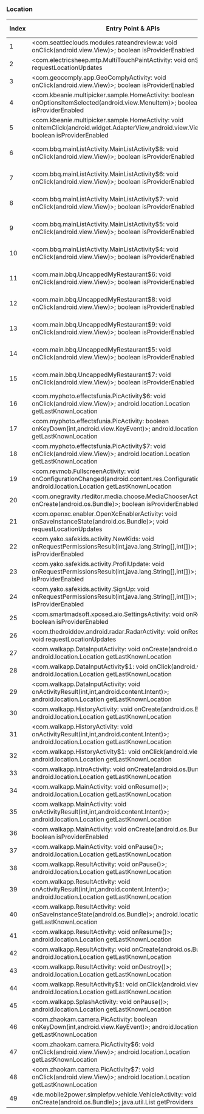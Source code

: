 ### Location
| Index | Entry Point & APIs | Screen shot | Resource id | Label |
| ------------- | ------------- | ------------- |-------------|-------------|
| 1 | <com.seattleclouds.modules.rateandreview.a: void onClick(android.view.View)>; boolean isProviderEnabled | ![](D:\COSMOS\output\py\Play_win8\Libraries_Demo\vat.satellite.gps5\com.seattleclouds.modules.rateandreview.NewRateAndCommentActivity.png) |  | D |
| 2 | <com.electricsheep.mtp.MultiTouchPaintActivity: void onStart()>; void requestLocationUpdates | ![](D:\COSMOS\output\py\Play_win8\Libraries_Demo\com.electricsheep.mtp\com.electricsheep.mtp.MultiTouchPaintActivity.png) |  | F |
| 3 | <com.geocomply.app.GeoComplyActivity: void onClick(android.view.View)>; boolean isProviderEnabled | ![](D:\COSMOS\output\py\Play_win8\Libraries_Demo\com.geocomply.app\com.geocomply.app.GeoComplyActivity.png) |  | F |
| 4 | <com.kbeanie.multipicker.sample.HomeActivity: boolean onOptionsItemSelected(android.view.MenuItem)>; boolean isProviderEnabled | ![](D:\COSMOS\output\py\Play_win8\Libraries_Demo\com.kbeanie.multipicker.sample\com.kbeanie.multipicker.sample.HomeActivity.png) |  | F |
| 5 | <com.kbeanie.multipicker.sample.HomeActivity: void onItemClick(android.widget.AdapterView,android.view.View,int,long)>; boolean isProviderEnabled | ![](D:\COSMOS\output\py\Play_win8\Libraries_Demo\com.kbeanie.multipicker.sample\com.kbeanie.multipicker.sample.HomeActivity.png) |  | F |
| 6 | <com.bbq.mainListActivity.MainListActivity$8: void onClick(android.view.View)>; boolean isProviderEnabled | ![](D:\COSMOS\output\py\Play_win8\Libraries_Demo\com.main.bbq\com.bbq.mainListActivity.MainListActivity.png) | {'2131362112': <sensitive_component.SensitiveComponent.SensitiveView object at 0x00000125241FD550>} | F |
| 7 | <com.bbq.mainListActivity.MainListActivity$6: void onClick(android.view.View)>; boolean isProviderEnabled | ![](D:\COSMOS\output\py\Play_win8\Libraries_Demo\com.main.bbq\com.bbq.mainListActivity.MainListActivity.png) | {'2131362108': <sensitive_component.SensitiveComponent.SensitiveView object at 0x00000125241FD9E8>} | F |
| 8 | <com.bbq.mainListActivity.MainListActivity$7: void onClick(android.view.View)>; boolean isProviderEnabled | ![](D:\COSMOS\output\py\Play_win8\Libraries_Demo\com.main.bbq\com.bbq.mainListActivity.MainListActivity.png) | {'2131362110': <sensitive_component.SensitiveComponent.SensitiveView object at 0x00000125241FD780>} | F |
| 9 | <com.bbq.mainListActivity.MainListActivity$5: void onClick(android.view.View)>; boolean isProviderEnabled | ![](D:\COSMOS\output\py\Play_win8\Libraries_Demo\com.main.bbq\com.bbq.mainListActivity.MainListActivity.png) | {'2131362107': <sensitive_component.SensitiveComponent.SensitiveView object at 0x00000125241FD518>} | F |
| 10 | <com.bbq.mainListActivity.MainListActivity$4: void onClick(android.view.View)>; boolean isProviderEnabled | ![](D:\COSMOS\output\py\Play_win8\Libraries_Demo\com.main.bbq\com.bbq.mainListActivity.MainListActivity.png) | {'2131362106': <sensitive_component.SensitiveComponent.SensitiveView object at 0x00000125241FD6A0>} | F |
| 11 | <com.main.bbq.UncappedMyRestaurant$6: void onClick(android.view.View)>; boolean isProviderEnabled | ![](D:\COSMOS\output\py\Play_win8\Libraries_Demo\com.main.bbq\com.main.bbq.UncappedMyRestaurant.png) | {'2131362107': <sensitive_component.SensitiveComponent.SensitiveView object at 0x0000012523FA8278>} | |
| 12 | <com.main.bbq.UncappedMyRestaurant$8: void onClick(android.view.View)>; boolean isProviderEnabled | ![](D:\COSMOS\output\py\Play_win8\Libraries_Demo\com.main.bbq\com.main.bbq.UncappedMyRestaurant.png) | {'2131362110': <sensitive_component.SensitiveComponent.SensitiveView object at 0x0000012523FA8160>} | |
| 13 | <com.main.bbq.UncappedMyRestaurant$9: void onClick(android.view.View)>; boolean isProviderEnabled | ![](D:\COSMOS\output\py\Play_win8\Libraries_Demo\com.main.bbq\com.main.bbq.UncappedMyRestaurant.png) | {'2131362112': <sensitive_component.SensitiveComponent.SensitiveView object at 0x0000012523FA88D0>} | |
| 14 | <com.main.bbq.UncappedMyRestaurant$5: void onClick(android.view.View)>; boolean isProviderEnabled | ![](D:\COSMOS\output\py\Play_win8\Libraries_Demo\com.main.bbq\com.main.bbq.UncappedMyRestaurant.png) | {'2131362106': <sensitive_component.SensitiveComponent.SensitiveView object at 0x0000012523FA87B8>} | |
| 15 | <com.main.bbq.UncappedMyRestaurant$7: void onClick(android.view.View)>; boolean isProviderEnabled | ![](D:\COSMOS\output\py\Play_win8\Libraries_Demo\com.main.bbq\com.main.bbq.UncappedMyRestaurant.png) | {'2131362108': <sensitive_component.SensitiveComponent.SensitiveView object at 0x0000012523FA8A90>} | |
| 16 | <com.myphoto.effectsfunia.PicActivity$6: void onClick(android.view.View)>; android.location.Location getLastKnownLocation | ![](D:\COSMOS\output\py\Play_win8\Libraries_Demo\com.myphoto.effectsfunia\com.myphoto.effectsfunia.PicActivity.png) |  | F |
| 17 | <com.myphoto.effectsfunia.PicActivity: boolean onKeyDown(int,android.view.KeyEvent)>; android.location.Location getLastKnownLocation | ![](D:\COSMOS\output\py\Play_win8\Libraries_Demo\com.myphoto.effectsfunia\com.myphoto.effectsfunia.PicActivity.png) |  | F |
| 18 | <com.myphoto.effectsfunia.PicActivity$7: void onClick(android.view.View)>; android.location.Location getLastKnownLocation | ![](D:\COSMOS\output\py\Play_win8\Libraries_Demo\com.myphoto.effectsfunia\com.myphoto.effectsfunia.PicActivity.png) |  | F |
| 19 | <com.revmob.FullscreenActivity: void onConfigurationChanged(android.content.res.Configuration)>; android.location.Location getLastKnownLocation | ![](D:\COSMOS\output\py\Play_win8\Libraries_Demo\com.myphoto.effectsfunia\com.revmob.FullscreenActivity.png) |  | F |
| 20 | <com.onegravity.rteditor.media.choose.MediaChooserActivity: void onCreate(android.os.Bundle)>; boolean isProviderEnabled | ![](D:\COSMOS\output\py\Play_win8\Libraries_Demo\com.onegravity.rteditor.demo\com.onegravity.rteditor.media.choose.MediaChooserActivity.png) |  | F |
| 21 | <com.openxc.enabler.OpenXcEnablerActivity: void onSaveInstanceState(android.os.Bundle)>; void requestLocationUpdates | ![](D:\COSMOS\output\py\Play_win8\Libraries_Demo\com.openxcplatform.enabler\com.openxc.enabler.OpenXcEnablerActivity.png) |  | F |
| 22 | <com.yako.safekids.activity.NewKids: void onRequestPermissionsResult(int,java.lang.String[],int[])>; boolean isProviderEnabled | ![](D:\COSMOS\output\py\Play_win8\Libraries_Demo\com.safekids.android\com.yako.safekids.activity.NewKids.png) |  | F |
| 23 | <com.yako.safekids.activity.ProfilUpdate: void onRequestPermissionsResult(int,java.lang.String[],int[])>; boolean isProviderEnabled | ![](D:\COSMOS\output\py\Play_win8\Libraries_Demo\com.safekids.android\com.yako.safekids.activity.ProfilUpdate.png) |  | F |
| 24 | <com.yako.safekids.activity.SignUp: void onRequestPermissionsResult(int,java.lang.String[],int[])>; boolean isProviderEnabled | ![](D:\COSMOS\output\py\Play_win8\Libraries_Demo\com.safekids.android\com.yako.safekids.activity.SignUp.png) |  | F |
| 25 | <com.smartmadsoft.xposed.aio.SettingsActivity: void onResume()>; boolean isProviderEnabled | ![](D:\COSMOS\output\py\Play_win8\Libraries_Demo\com.smartmadsoft.xposed.aio\com.smartmadsoft.xposed.aio.SettingsActivity.png) |  | |
| 26 | <com.thedroiddev.android.radar.RadarActivity: void onResume()>; void requestLocationUpdates | ![](D:\COSMOS\output\py\Play_win8\Libraries_Demo\com.thedroiddev.android.radar\com.thedroiddev.android.radar.RadarActivity.png) |  | T |
| 27 | <com.walkapp.DataInputActivity: void onCreate(android.os.Bundle)>; android.location.Location getLastKnownLocation | ![](D:\COSMOS\output\py\Play_win8\Libraries_Demo\com.walkapp\com.walkapp.DataInputActivity.png) |  | F |
| 28 | <com.walkapp.DataInputActivity$1: void onClick(android.view.View)>; android.location.Location getLastKnownLocation | ![](D:\COSMOS\output\py\Play_win8\Libraries_Demo\com.walkapp\com.walkapp.DataInputActivity.png) |  | F |
| 29 | <com.walkapp.DataInputActivity: void onActivityResult(int,int,android.content.Intent)>; android.location.Location getLastKnownLocation | ![](D:\COSMOS\output\py\Play_win8\Libraries_Demo\com.walkapp\com.walkapp.DataInputActivity.png) |  | F |
| 30 | <com.walkapp.HistoryActivity: void onCreate(android.os.Bundle)>; android.location.Location getLastKnownLocation | ![](D:\COSMOS\output\py\Play_win8\Libraries_Demo\com.walkapp\com.walkapp.HistoryActivity.png) |  | F |
| 31 | <com.walkapp.HistoryActivity: void onActivityResult(int,int,android.content.Intent)>; android.location.Location getLastKnownLocation | ![](D:\COSMOS\output\py\Play_win8\Libraries_Demo\com.walkapp\com.walkapp.HistoryActivity.png) |  | F |
| 32 | <com.walkapp.HistoryActivity$1: void onClick(android.view.View)>; android.location.Location getLastKnownLocation | ![](D:\COSMOS\output\py\Play_win8\Libraries_Demo\com.walkapp\com.walkapp.HistoryActivity.png) |  | F |
| 33 | <com.walkapp.IntroActivity: void onCreate(android.os.Bundle)>; android.location.Location getLastKnownLocation | ![](D:\COSMOS\output\py\Play_win8\Libraries_Demo\com.walkapp\com.walkapp.IntroActivity.png) |  | F |
| 34 | <com.walkapp.MainActivity: void onResume()>; android.location.Location getLastKnownLocation | ![](D:\COSMOS\output\py\Play_win8\Libraries_Demo\com.walkapp\com.walkapp.MainActivity.png) |  | T |
| 35 | <com.walkapp.MainActivity: void onActivityResult(int,int,android.content.Intent)>; android.location.Location getLastKnownLocation | ![](D:\COSMOS\output\py\Play_win8\Libraries_Demo\com.walkapp\com.walkapp.MainActivity.png) |  | T |
| 36 | <com.walkapp.MainActivity: void onCreate(android.os.Bundle)>; boolean isProviderEnabled | ![](D:\COSMOS\output\py\Play_win8\Libraries_Demo\com.walkapp\com.walkapp.MainActivity.png) |  | T |
| 37 | <com.walkapp.MainActivity: void onPause()>; android.location.Location getLastKnownLocation | ![](D:\COSMOS\output\py\Play_win8\Libraries_Demo\com.walkapp\com.walkapp.MainActivity.png) |  | T |
| 38 | <com.walkapp.ResultActivity: void onPause()>; android.location.Location getLastKnownLocation | ![](D:\COSMOS\output\py\Play_win8\Libraries_Demo\com.walkapp\com.walkapp.ResultActivity.png) |  | D |
| 39 | <com.walkapp.ResultActivity: void onActivityResult(int,int,android.content.Intent)>; android.location.Location getLastKnownLocation | ![](D:\COSMOS\output\py\Play_win8\Libraries_Demo\com.walkapp\com.walkapp.ResultActivity.png) |  | D  |
| 40 | <com.walkapp.ResultActivity: void onSaveInstanceState(android.os.Bundle)>; android.location.Location getLastKnownLocation | ![](D:\COSMOS\output\py\Play_win8\Libraries_Demo\com.walkapp\com.walkapp.ResultActivity.png) |  | D |
| 41 | <com.walkapp.ResultActivity: void onResume()>; android.location.Location getLastKnownLocation | ![](D:\COSMOS\output\py\Play_win8\Libraries_Demo\com.walkapp\com.walkapp.ResultActivity.png) |  | D |
| 42 | <com.walkapp.ResultActivity: void onCreate(android.os.Bundle)>; android.location.Location getLastKnownLocation | ![](D:\COSMOS\output\py\Play_win8\Libraries_Demo\com.walkapp\com.walkapp.ResultActivity.png) |  | D |
| 43 | <com.walkapp.ResultActivity: void onDestroy()>; android.location.Location getLastKnownLocation | ![](D:\COSMOS\output\py\Play_win8\Libraries_Demo\com.walkapp\com.walkapp.ResultActivity.png) |  | D |
| 44 | <com.walkapp.ResultActivity$1: void onClick(android.view.View)>; android.location.Location getLastKnownLocation | ![](D:\COSMOS\output\py\Play_win8\Libraries_Demo\com.walkapp\com.walkapp.ResultActivity.png) |  | D |
| 45 | <com.walkapp.SplashActivity: void onPause()>; android.location.Location getLastKnownLocation | ![](D:\COSMOS\output\py\Play_win8\Libraries_Demo\com.walkapp\com.walkapp.SplashActivity.png) |  | F |
| 46 | <com.zhaokam.camera.PicActivity: boolean onKeyDown(int,android.view.KeyEvent)>; android.location.Location getLastKnownLocation | ![](D:\COSMOS\output\py\Play_win8\Libraries_Demo\com.zhaokam.camera\com.zhaokam.camera.PicActivity.png) |  | F |
| 47 | <com.zhaokam.camera.PicActivity$6: void onClick(android.view.View)>; android.location.Location getLastKnownLocation | ![](D:\COSMOS\output\py\Play_win8\Libraries_Demo\com.zhaokam.camera\com.zhaokam.camera.PicActivity.png) |  | F |
| 48 | <com.zhaokam.camera.PicActivity$7: void onClick(android.view.View)>; android.location.Location getLastKnownLocation | ![](D:\COSMOS\output\py\Play_win8\Libraries_Demo\com.zhaokam.camera\com.zhaokam.camera.PicActivity.png) |  | F |
| 49 | <de.mobile2power.simplefpv.vehicle.VehicleActivity: void onCreate(android.os.Bundle)>; java.util.List getProviders | ![](D:\COSMOS\output\py\Play_win8\Libraries_Demo\de.mobile2power.simplefpv\de.mobile2power.simplefpv.vehicle.VehicleActivity.png) |  | F |
